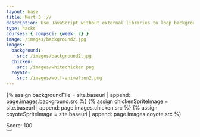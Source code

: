 ```yaml
---
layout: base
title: Mort 3 ://
description: Use JavaScript without external libraries to loop background moving across the screen. Depends on Background.js and GameObject.js.
type: hacks
courses: { compsci: {week: 7} }
image: /images/background2.jpg
images:
  background:
    src: /images/background2.jpg
  chicken:
    src: /images/whitechicken.png
  coyote:
    src: /images/wolf-animation2.png
---
```


<!-- Liquid code, run by Jekyll, used to define the location of assets -->
{% assign backgroundFile = site.baseurl | append: page.images.background.src %}
{% assign chickenSpriteImage = site.baseurl | append: page.images.chicken.src %}
{% assign coyoteSpriteImage = site.baseurl | append: page.images.coyote.src %}
<link rel="stylesheet" type="text/css" href="{{site.baseurl}}/assets/css/spaceBkg/Styles.css">

<!-- Prepare DOM elements -->
<!-- Wrap both the canvas and controls in a container div -->
<div id="canvasContainer">
<div id="score" class="score-display">Score: 100</div>
    <div id="controls"> <!-- Controls -->
        <!-- Background controls -->
        <button id="toggleCanvasEffect"></button>
    </div>
</div>

<script type="module">
    import GameEnv from '{{site.baseurl}}/assets/js/alienWorld/GameEnv.js';
    import GameObject from '{{site.baseurl}}/assets/js/alienWorld/GameObject.js';
    import Background from '{{site.baseurl}}/assets/js/alienWorld/Background.js';
    import Character from '{{site.baseurl}}/assets/js/alienWorld/Character.js';
    import { initChicken } from '{{site.baseurl}}/assets/js/alienWorld/CharacterChicken.js';
    import { initCoyote } from '{{site.baseurl}}/assets/js/alienWorld/CharacterCoyote2.js';
    import { increaseScore, updateScore } from '{{site.baseurl}}/assets/js/alienWorld/Scoring.js';


    // Create a function to load an image and return a Promise
    async function loadImage(src) {
        return new Promise((resolve, reject) => {
            const image = new Image();
            image.src = src;
            image.onload = () => resolve(image);
            image.onerror = reject;
        });
    }

    // Game loop
    function gameLoop() {
        for (var gameObj of GameObject.gameObjectArray) {
            gameObj.update();
            gameObj.draw();
        }

        requestAnimationFrame(gameLoop);  // cycle the game, aka recursion
    }

    // Window resize
    window.addEventListener('resize', function () {
        GameEnv.setGameEnv();  // Update GameEnv dimensions

        // Call the sizing method on all game objects
        for (var gameObj of GameObject.gameObjectArray) {
            gameObj.size();
        }
    });

   
    // Setup and store Game Objects
    async function setupGame() {
        try {
            // Open image files for Game Objects
            const [backgroundImg, chickenImg, coyoteImg] = await Promise.all([
                loadImage('{{backgroundFile}}'),
                loadImage('{{chickenSpriteImage}}'),
                loadImage('{{coyoteSpriteImage}}'),
            ]);

            // Setup Globals
            GameEnv.gameSpeed = 2;
            GameEnv.gravity = 3;

            // Prepare HTML with Background Canvas
            const backgroundCanvas = document.createElement("canvas");
            backgroundCanvas.id = "background";
            document.querySelector("#canvasContainer").appendChild(backgroundCanvas);
            // Background object
            const backgroundSpeedRatio = 0;
            new Background(backgroundCanvas, backgroundImg, backgroundSpeedRatio);

            // Prepare HTML with Chicken Canvas
            const chickenCanvas = document.createElement("canvas");
            chickenCanvas.id = "characters";
            document.querySelector("#canvasContainer").appendChild(chickenCanvas);
            // Chicken object
            const chickenSpeedRatio = 0;
            initChicken(chickenCanvas, chickenImg, chickenSpeedRatio);

            // Prepare HTML with many Coyotes
            for (var i = 0; i < 10; i++) {
                const coyoteCanvas = document.createElement("canvas");
                coyoteCanvas.id = "characters";
                document.querySelector("#canvasContainer").appendChild(coyoteCanvas);

                // Coyote object
                const coyoteSpeedRatio = 0
                initCoyote(coyoteCanvas, coyoteImg, coyoteSpeedRatio);
            }

        // Trap errors on failed image loads
        } catch (error) {
            console.error('Failed to load one or more images:', error);
        }
    }

    // Call and wait for Game Objects to be ready
    setupGame().then(() => {
        // Trigger a resize at start up
        window.dispatchEvent(new Event('resize'));
        toggleCanvasEffect.dispatchEvent(new Event('click'));

        // Start the game
        gameLoop();
    });

    class Player {
        constructor() {
            this.position = {
                x: canvas.width / 2,
                y: canvas.height / 2
            };

            this.velocity = {
                x: 0,
                y: 0
            };

            this.rotation = 0;
            this.speed = 5;

            const image = new Image();
            image.src = "{{site.baseurl}}/images/whitechicken.png";
            image.onload = () => {
                // After the image has loaded, update and draw the player
                this.image = image;
                this.width = 100;
                this.height = 100;
                this.draw();
            };
        }
        draw() {
            if (this.image) {
                ctx.drawImage(this.image, this.position.x, this.position.y, this.width, this.height);
            }
        }
        update() {
            this.draw();
            this.position.x += this.velocity.x;
        }
    }

    const player = new Player();

    document.addEventListener('keydown', (event) => {
        if (event.key === 'a') {
            player.velocity.x = -player.speed;
        } else if (event.key === 'd') {
            player.velocity.x = player.speed;
        } else if (event.key === ' ' || event.key === 'w' && player.image) {
            // Shoot a projectile when the space bar is pressed
            const projectile = new Projectile(player.position.x, player.position.y, 5, "{{site.baseurl}}/images/egg-projectile.png");
            projectiles.push(projectile);
        }
    });

    document.addEventListener('keyup', (event) => {
        if (event.key === 'a' || event.key === 'd') {
            player.velocity.x = 0;
        }
    });

    function animate() {
        requestAnimationFrame(animate);
        backgroundObj.draw();
        player.update();

        for (let i = projectiles.length - 1; i >= 0; i--) {
            projectiles[i].update();
            // Remove projectiles that are out of view
            if (projectiles[i].position.y < 0) {
                projectiles.splice(i, 1);
            }
            player.draw();
        }
    }
</script>



